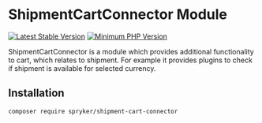 # ShipmentCartConnector Module
[![Latest Stable Version](https://poser.pugx.org/spryker/shipment-cart-connector/v/stable.svg)](https://packagist.org/packages/spryker/shipment-cart-connector)
[![Minimum PHP Version](https://img.shields.io/badge/php-%3E%3D%208.1-8892BF.svg)](https://php.net/)

ShipmentCartConnector is a module which provides additional functionality to cart, which relates to shipment. For example it provides plugins to check if shipment is available for selected currency.

## Installation

```
composer require spryker/shipment-cart-connector
```
